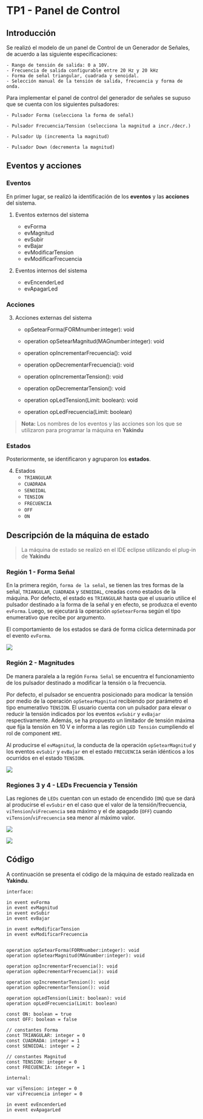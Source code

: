 # TP1 - Panel de Control
## Introducción 

Se realizó el modelo de un panel de Control de un Generador de Señales, de acuerdo a las siguiente especificaciones:

```
- Rango de tensión de salida: 0 a 10V.
- Frecuencia de salida configurable entre 20 Hz y 20 kHz
- Forma de señal triangular, cuadrada y senoidal.
- Selección manual de la tensión de salida, frecuencia y forma de onda.
```

Para implementar el panel de control del generador de señales se supuso que se cuenta con los siguientes pulsadores:

```
- Pulsador Forma (selecciona la forma de señal)

- Pulsador Frecuencia/Tension (selecciona la magnitud a incr./decr.)

- Pulsador Up (incrementa la magnitud)

- Pulsador Down (decrementa la magnitud)
```

## Eventos y acciones

### Eventos
En primer lugar, se realizó la identificación de los **eventos** y  las **acciones** del sistema.

1. Eventos externos del sistema
    + evForma
    + evMagnitud
    + evSubir
    + evBajar
    + evModificarTension
    + evModificarFrecuencia

2. Eventos internos del sistema 
     + evEncenderLed
     + evApagarLed

### Acciones
3. Acciones externas del sistema
      + opSetearForma(FORMnumber:integer): void
      + operation opSetearMagnitud(MAGnumber:integer): void

      + operation opIncrementarFrecuencia(): void
      + operation opDecrementarFrecuencia(): void

     + operation opIncrementarTension(): void
     + operation opDecrementarTension(): void

    + operation opLedTension(Limit: boolean): void
    + operation opLedFrecuencia(Limit: boolean)


> **Nota:** Los nombres de los eventos y las acciones son los que se utilizaron para programar la máquina en **Yakindu**

### Estados
Posteriormente, se identificaron y agruparon los **estados**.

4.  Estados
     + `TRIANGULAR`
     + `CUADRADA`
    + `SENOIDAL`
    + `TENSION`
    + `FRECUENCIA`
    + `OFF`
    + `ON`


## Descripción de la máquina de estado

> La máquina de estado se realizó en el IDE eclipse utilizando el plug-in de **Yakindu**


### Región 1 - Forma Señal

En la primera región, `forma de la señal`, se tienen las tres formas de la señal, `TRIANGULAR`, `CUADRADA` y `SENOIDAL`, creadas como estados de la máquina. Por defecto, el estado es `TRIANGULAR` hasta que el usuario utilice el pulsador destinado a la forma de la señal y en efecto, se produzca el evento `evForma`. Luego, se ejecutará la operación `opSetearForma` según el tipo enumerativo que recibe por argumento. 

El comportamiento de los estados se dará de forma cíclica determinada por el evento `evForma`.



![](http://drive.google.com/uc?export=view&id=1PuqPrto8Iv4MF-F_pza2cozjMWcQvWe0)

### Región 2 - Magnitudes

De manera paralela a la región `Forma Señal` se encuentra el funcionamiento de los pulsador destinado a modificar la tensión o la frecuencia.

Por defecto, el pulsador se encuentra posicionado para modicar la tensión por medio de la operación `opSetearMagnitud` recibiendo por parámetro el tipo enumerativo `TENSION`. El usuario cuenta con un pulsador para elevar o reducir la tensión indicados por los eventos `evSubir` y `evBajar` respectivamente. Además, se ha propuesto un limitador de tensión máxima que fija la tensión en 10 V e informa a las región `LED Tensión` cumpliendo el rol de component `HMI`.  

Al producirse el `evMagnitud`, la conducta de la operación `opSetearMagnitud` y los eventos `evSubir` y `evBajar` en el estado `FRECUENCIA` serán idénticos a los ocurridos en el estado `TENSION`. 

![](http://drive.google.com/uc?export=view&id=1FwTllYdWVDABO6rojdCJezCobq1CF0kR)

### Regiones 3 y 4 - LEDs Frecuencia y Tensión

Las regiones de `LEDs` cuentan con un estado de encendido (`ON`) que se dará al producirse el `evSubir` en el caso que el valor de la tensión/frecuencia, `viTension`/`viFrecuencia` sea máximo y el de apagado (`OFF`) cuando `viTension`/`viFrecuencia` sea menor al máximo valor. 

![](http://drive.google.com/uc?export=view&id=1lUQomCcSXjfhNjPxp0p6_KOvZvxX6sDf)

![](http://drive.google.com/uc?export=view&id=1JzH3k5qGGMl7WG5bf_ubxNb_fl_tD8Oo)


## Código

A continuación se presenta el código de la máquina de estado realizada en **Yakindu**.

```
interface:

in event evForma
in event evMagnitud
in event evSubir
in event evBajar

in event evModificarTension
in event evModificarFrecuencia


operation opSetearForma(FORMnumber:integer): void
operation opSetearMagnitud(MAGnumber:integer): void

operation opIncrementarFrecuencia(): void
operation opDecrementarFrecuencia(): void

operation opIncrementarTension(): void
operation opDecrementarTension(): void

operation opLedTension(Limit: boolean): void
operation opLedFrecuencia(Limit: boolean)

const ON: boolean = true
const OFF: boolean = false

// constantes Forma
const TRIANGULAR: integer = 0
const CUADRADA: integer = 1
const SENOIDAL: integer = 2

// constantes Magnitud
const TENSION: integer = 0
const FRECUENCIA: integer = 1

internal:

var viTension: integer = 0
var viFrecuencia integer = 0

in event evEncenderLed
in event evApagarLed
```
